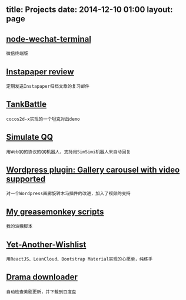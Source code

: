 title: Projects
date: 2014-12-10 01:00
layout: page
---

## [node-wechat-terminal](https://github.com/goorockey/node-wechat-terminal)

    微信终端版

## [Instapaper review](https://github.com/goorockey/instapaper-review)

    定期发送Instapaper归档文章的复习邮件

## [TankBattle](https://github.com/goorockey/TankBattle)

    cocos2d-x实现的一个坦克对战demo

## [Simulate QQ](https://github.com/goorockey/SimulateQQ)

    用WebQQ的协议的QQ机器人，支持用SimSimi机器人来自动回复

## [Wordpress plugin: Gallery carousel with video supported](https://github.com/goorockey/WP-Gallery-Carousel-Without-JetPack-Extended)

    对一个Wordpress画廊旋转木马插件的改进，加入了视频的支持

## [My greasemonkey scripts](https://github.com/goorockey/greasemonkey-scripts)

    我的油猴脚本

## [Yet-Another-Wishlist](http://github.com/goorockey/yet-another-wishlist)

    用ReactJS、LeanCloud、Bootstrap Material实现的心愿单，纯练手

## [Drama downloader](https://github.com/goorockey/drama-downloader)

    自动检查美剧更新，并下载到百度盘
